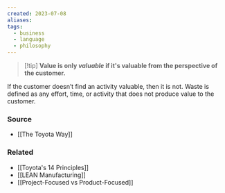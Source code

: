 ```yaml
---
created: 2023-07-08
aliases: 
tags:
  - business
  - language
  - philosophy
---
```

> [!tip] **Value is only *valuable* if it's valuable from the perspective of the customer.**

If the customer doesn’t find an activity valuable, then it is not. Waste is defined as any effort, time, or activity that does not produce value to the customer.

### Source
- [[The Toyota Way]]

### Related
- [[Toyota's 14 Principles]]
- [[LEAN Manufacturing]]
- [[Project-Focused vs Product-Focused]]
